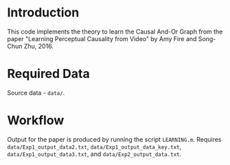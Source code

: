 Introduction
============

This code implements the theory to learn the Causal And-Or Graph from the paper "Learning Perceptual Causality from Video" by Amy Fire and Song-Chun Zhu, 2016.  

Required Data
=============

Source data - `data/`.

Workflow
========

Output for the paper is produced by running the script `LEARNING.m`.  Requires `data/Exp1_output_data2.txt`, `data/Exp1_output_data_key.txt`, `data/Exp1_output_data3.txt`, and `data/Exp2_output_data.txt`.
